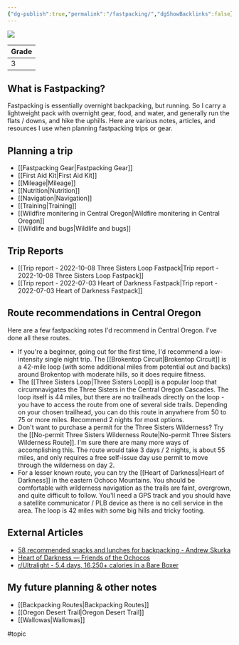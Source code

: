 ```yaml
---
{"dg-publish":true,"permalink":"/fastpacking/","dgShowBacklinks":false}
---
```



![](https://dgtzuqphqg23d.cloudfront.net/9Jhwubo9THqbObkR2VI02wg_O3eHwHboL_1vh9LY7vM-768x576.jpg)

| Grade |
| ----- |
| 3     |


## What is Fastpacking?

Fastpacking is essentially overnight backpacking, but running. So I carry a lightweight pack with overnight gear, food, and water, and generally run the flats / downs, and hike the uphills. Here are various notes, articles, and resources I use when planning fastpacking trips or gear.

## Planning a trip

* [[Fastpacking Gear\|Fastpacking Gear]]
* [[First Aid Kit\|First Aid Kit]]
* [[Mileage\|Mileage]]
* [[Nutrition\|Nutrition]]
* [[Navigation\|Navigation]]
* [[Training\|Training]]
* [[Wildfire monitering in Central Oregon\|Wildfire monitering in Central Oregon]]
* [[Wildlife and bugs\|Wildlife and bugs]]

## Trip Reports

- [[Trip report - 2022-10-08 Three Sisters Loop Fastpack\|Trip report - 2022-10-08 Three Sisters Loop Fastpack]]
- [[Trip report - 2022-07-03 Heart of Darkness Fastpack\|Trip report - 2022-07-03 Heart of Darkness Fastpack]]


## Route recommendations in Central Oregon

Here are a few fastpacking rotes I'd recommend in Central Oregon. I've done all these routes.

* If you're a beginner, going out for the first time, I'd recommend a low-intensity single night trip. The [[Brokentop Circuit\|Brokentop Circuit]] is a 42-mile loop (with some additional miles from potential out and backs) around Brokentop with moderate hills, so it does require fitness.
* The [[Three Sisters Loop\|Three Sisters Loop]] is a popular loop that circumnavigates the Three Sisters in the Central Oregon Cascades. The loop itself is 44 miles, but there are no trailheads directly on the loop - you have to access the route from one of several side trails. Depending on your chosen trailhead, you can do this route in anywhere from 50 to 75 or more miles. Recommend 2 nights for most options.
* Don't want to purchase a permit for the Three Sisters Wilderness? Try the [[No-permit Three Sisters Wilderness Route\|No-permit Three Sisters Wilderness Route]]. I'm sure there are many more ways of accomplishing this. The route would take 3 days / 2 nights, is about 55 miles, and only requires a free self-issue day use permit to move through the wilderness on day 2.
* For a lesser known route, you can try the [[Heart of Darkness\|Heart of Darkness]] in the eastern Ochoco Mountains. You should be comfortable with wilderness navigation as the trails are faint, overgrown, and quite difficult to follow. You'll need a GPS track and you should have a satellite communicator / PLB device as there is no cell service in the area. The loop is 42 miles with some big hills and tricky footing.

## External Articles

- [58 recommended snacks and lunches for backpacking - Andrew Skurka](https://andrewskurka.com/58-recommended-snacks-and-lunches-for-backpacking/)
- [Heart of Darkness — Friends of the Ochocos](https://web.archive.org/web/20190811203916/http://www.friendsoftheochocos.org/heart-of-darkness)
- [r/Ultralight - 5.4 days, 16,250+ calories in a Bare Boxer](https://www.reddit.com/r/Ultralight/comments/uqkd2y/54_days_16250_calories_in_a_bare_boxer/)


## My future planning & other notes

* [[Backpacking Routes\|Backpacking Routes]]
* [[Oregon Desert Trail\|Oregon Desert Trail]]
* [[Wallowas\|Wallowas]]

#topic 